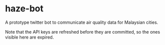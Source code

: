 # haze-bot
A prototype twitter bot to communicate air quality data for Malaysian cities.

Note that the API keys are refreshed before they are committed, so the ones visible here are expired. 
